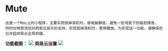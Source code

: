 # Mute
    这是一个Mac上的小程序，主要实现拔掉耳机时，使电脑静音，避免一些场景下的尴尬情景。
    同时也特意添加对网易云音乐的支持，实现拔掉耳机时，暂停播放。为实现这一功能，请确保您已开启网易云全局热键。

**功能截图：**
![](https://github.com/w1874/Mute/blob/master/%E7%B4%A0%E6%9D%90/Jietu20170819-212920%402x.jpg)
**网易云设置**
![](https://github.com/w1874/Mute/blob/master/%E7%B4%A0%E6%9D%90/Jietu20170819-213046.jpg)

